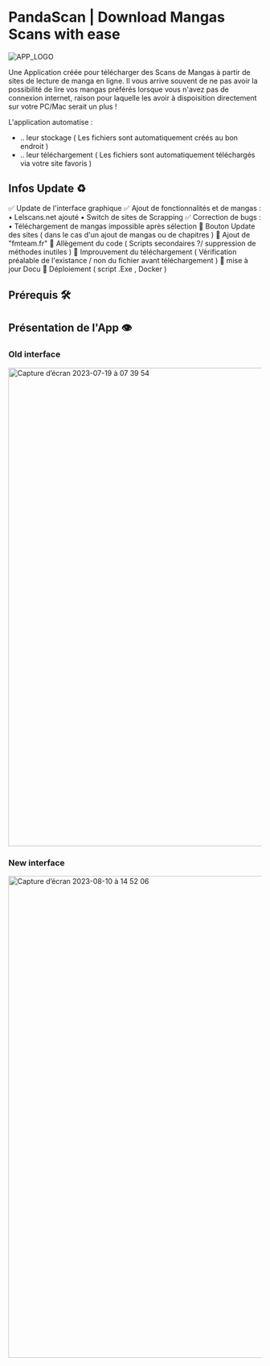# PandaScan | Download Mangas Scans with ease

![APP_LOGO](https://github.com/CAprogs/PandaScan/assets/104645407/37d0a0e8-0f19-4a9c-b2c3-34126dc71a21)

Une Application créée pour télécharger des Scans de Mangas à partir de sites de lecture de manga en ligne.
Il vous arrive souvent de ne pas avoir la possibilité de lire vos mangas préférés lorsque vous n'avez pas de connexion internet, raison pour laquelle les avoir à dispoisition directement sur votre PC/Mac serait un plus !

L'application automatise :
- .. leur stockage ( Les fichiers sont automatiquement créés au bon endroit )
- .. leur téléchargement ( Les fichiers sont automatiquement téléchargés via votre site favoris )

## Infos Update ♻️

✅ Update de l'interface graphique 
✅ Ajout de fonctionnalités et de mangas :
    • Lelscans.net ajouté
    • Switch de sites de Scrapping
✅ Correction de bugs :
    • Téléchargement de mangas impossible après sélection
🔲 Bouton Update des sites ( dans le cas d'un ajout de mangas ou de chapitres ) 
🔲 Ajout de "fmteam.fr"
🔲 Allègement du code ( Scripts secondaires ?/ suppression de méthodes inutiles )
🔲 Improuvement du téléchargement ( Vérification préalable de l'existance / non du fichier avant téléchargement )
🔲 mise à jour Docu
🔲 Déploiement ( script .Exe , Docker )
    
## Prérequis 🛠️

## Présentation de l'App 👁️
### Old interface
<img width="951" alt="Capture d’écran 2023-07-19 à 07 39 54" src="https://github.com/CAprogs/PandaScan/assets/104645407/22cdf853-ed0c-4f24-baab-437214ff04fb">

### New interface
<img width="958" alt="Capture d’écran 2023-08-10 à 14 52 06" src="https://github.com/CAprogs/PandaScan/assets/104645407/966cf744-b592-4fce-8ee5-d37e44f90abc">




